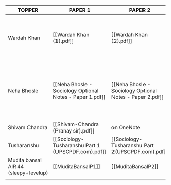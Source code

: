 
| **TOPPER**                            | **PAPER 1**                                              | **PAPER 2**                                              | **Utility**                                                                                                                  |
| ------------------------------------- | -------------------------------------------------------- | -------------------------------------------------------- | ---------------------------------------------------------------------------------------------------------------------------- |
| Wardah Khan                           | [[Wardah Khan (1).pdf]]                                  | [[Wardah Khan (2).pdf]]                                  | *understandable* content - into - body - concl format. - skim through after notes are complete.                              |
| Neha Bhosle                           | [[Neha Bhosle - Sociology Optional Notes - Paper 1.pdf]] | [[Neha Bhosle - Sociology Optional Notes - Paper 2.pdf]] | like a book in itself. - *make use of when making notes* - skim through selectively copy paste content.  ignore whats alien. |
| Shivam Chandra                        | [[Shivam-Chandra (Pranay sir).pdf]]                      | on OneNote                                               |                                                                                                                              |
| Tusharanshu                           | [[Sociology-Tusharanshu Part 1 (UPSCPDF.com).pdf]]       | [[Sociology-Tusharanshu Part 2(UPSCPDF.com).pdf]]        |                                                                                                                              |
| Mudita bansal AIR 44 (sleepy+levelup) | [[MuditaBansalP1]]                                       | [[MuditaBansalP2]]                                       |                                                                                                                              |
|                                       |                                                          |                                                          |                                                                                                                              |
